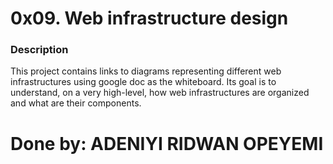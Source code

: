 # 0x09. Web infrastructure design

### Description

This project contains links to diagrams representing different web infrastructures using google doc as the whiteboard.
Its goal is to understand, on a very high-level, how web infrastructures are organized and what are their components.

# Done by: ADENIYI RIDWAN OPEYEMI
